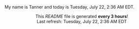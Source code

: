 My name is Tanner and today is Tuesday, July 22, 2:36 AM EDT.

<p align="center">This <i>README</i> file is generated <b>every 3 hours</b>!</br>Last refresh: Tuesday, July 22, 2:36 AM EDT<br /></p>
